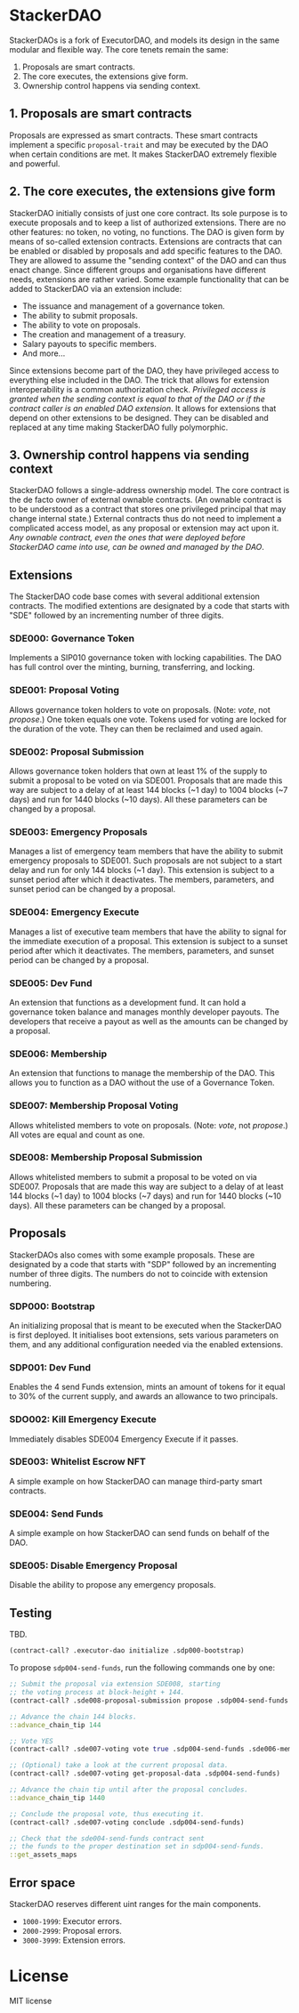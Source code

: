 # StackerDAO

StackerDAOs is a fork of ExecutorDAO, and models its design in the same modular and flexible way. The core tenets remain the same:

1. Proposals are smart contracts.
2. The core executes, the extensions give form.
3. Ownership control happens via sending context.

## 1. Proposals are smart contracts

Proposals are expressed as smart contracts. These smart contracts implement a specific `proposal-trait` and may be executed by the DAO when certain conditions are met. It makes StackerDAO extremely flexible and powerful.

## 2. The core executes, the extensions give form

StackerDAO initially consists of just one core contract. Its sole purpose is to execute proposals and to keep a list of authorized extensions. There are no other features: no token, no voting, no functions. The DAO is given form by means of so-called extension contracts. Extensions are contracts that can be enabled or disabled by proposals and add specific features to the DAO. They are allowed to assume the "sending context" of the DAO and can thus enact change. Since different groups and organisations have different needs, extensions are rather varied. Some example functionality that can be added to StackerDAO via an extension include:

- The issuance and management of a governance token.
- The ability to submit proposals.
- The ability to vote on proposals.
- The creation and management of a treasury.
- Salary payouts to specific members.
- And more...

Since extensions become part of the DAO, they have privileged access to everything else included in the DAO. The trick that allows for extension interoperability is a common authorization check. *Privileged access is granted when the sending context is equal to that of the DAO or if the contract caller is an enabled DAO extension*. It allows for extensions that depend on other extensions to be designed. They can be disabled and replaced at any time making StackerDAO fully polymorphic.

## 3. Ownership control happens via sending context

StackerDAO follows a single-address ownership model. The core contract is the de facto owner of external ownable contracts. (An ownable contract is to be understood as a contract that stores one privileged principal that may change internal state.) External contracts thus do not need to implement a complicated access model, as any proposal or extension may act upon it. *Any ownable contract, even the ones that were deployed before StackerDAO came into use, can be owned and managed by the DAO*.

## Extensions

The StackerDAO code base comes with several additional extension contracts. The modified extentions are designated by a code that starts with "SDE" followed by an incrementing number of three digits.

### SDE000: Governance Token

Implements a SIP010 governance token with locking capabilities. The DAO has full control over the minting, burning, transferring, and locking.

### SDE001: Proposal Voting

Allows governance token holders to vote on proposals. (Note: *vote*, not *propose*.) One token equals one vote. Tokens used for voting are locked for the duration of the vote. They can then be reclaimed and used again. 

### SDE002: Proposal Submission

Allows governance token holders that own at least 1% of the supply to submit a proposal to be voted on via SDE001. Proposals that are made this way are subject to a delay of at least 144 blocks (~1 day) to 1004 blocks (~7 days) and run for 1440 blocks (~10 days). All these parameters can be changed by a proposal.

### SDE003: Emergency Proposals

Manages a list of emergency team members that have the ability to submit emergency proposals to SDE001. Such proposals are not subject to a start delay and run for only 144 blocks (~1 day). This extension is subject to a sunset period after which it deactivates. The members, parameters, and sunset period can be changed by a proposal.

### SDE004: Emergency Execute

Manages a list of executive team members that have the ability to signal for the immediate execution of a proposal. This extension is subject to a sunset period after which it deactivates. The members, parameters, and sunset period can be changed by a proposal.

### SDE005: Dev Fund

An extension that functions as a development fund. It can hold a governance token balance and manages monthly developer payouts. The developers that receive a payout as well as the amounts can be changed by a proposal.

### SDE006: Membership

An extension that functions to manage the membership of the DAO. This allows you to function as a DAO without the use of a Governance Token.

### SDE007: Membership Proposal Voting

Allows whitelisted members to vote on proposals. (Note: *vote*, not *propose*.) All votes are equal and count as one. 

### SDE008: Membership Proposal Submission

Allows whitelisted members to submit a proposal to be voted on via SDE007. Proposals that are made this way are subject to a delay of at least 144 blocks (~1 day) to 1004 blocks (~7 days) and run for 1440 blocks (~10 days). All these parameters can be changed by a proposal.

## Proposals

StackerDAOs also comes with some example proposals. These are designated by a code that starts with "SDP" followed by an incrementing number of three digits. The numbers do not to coincide with extension numbering.

### SDP000: Bootstrap

An initializing proposal that is meant to be executed when the StackerDAO is first deployed. It initialises boot extensions, sets various parameters on them, and any additional configuration needed via the enabled extensions.

### SDP001: Dev Fund

Enables the 4 send Funds extension, mints an amount of tokens for it equal to 30% of the current supply, and awards an allowance to two principals.

### SDO002: Kill Emergency Execute

Immediately disables SDE004 Emergency Execute if it passes.

### SDE003: Whitelist Escrow NFT

A simple example on how StackerDAO can manage third-party smart contracts.

### SDE004: Send Funds

A simple example on how StackerDAO can send funds on behalf of the DAO.

### SDE005: Disable Emergency Proposal

Disable the ability to propose any emergency proposals.

## Testing

TBD.

```clojure
(contract-call? .executor-dao initialize .sdp000-bootstrap)
```

To propose `sdp004-send-funds`, run the following commands one by one:

```clojure
;; Submit the proposal via extension SDE008, starting
;; the voting process at block-height + 144.
(contract-call? .sde008-proposal-submission propose .sdp004-send-funds (+ block-height u144) .sde006-membership)

;; Advance the chain 144 blocks.
::advance_chain_tip 144

;; Vote YES
(contract-call? .sde007-voting vote true .sdp004-send-funds .sde006-membership)

;; (Optional) take a look at the current proposal data.
(contract-call? .sde007-voting get-proposal-data .sdp004-send-funds)

;; Advance the chain tip until after the proposal concludes.
::advance_chain_tip 1440

;; Conclude the proposal vote, thus executing it.
(contract-call? .sde007-voting conclude .sdp004-send-funds)

;; Check that the sde004-send-funds contract sent
;; the funds to the proper destination set in sdp004-send-funds.
::get_assets_maps
```

## Error space

StackerDAO reserves different uint ranges for the main components.

- `1000-1999`: Executor errors.
- `2000-2999`: Proposal errors.
- `3000-3999`: Extension errors.

# License

MIT license
